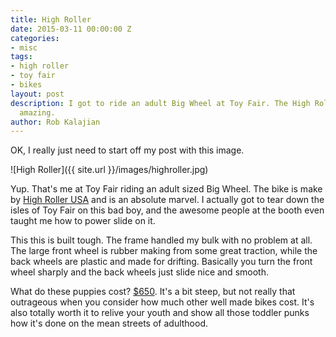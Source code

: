 ```yaml
---
title: High Roller
date: 2015-03-11 00:00:00 Z
categories:
- misc
tags:
- high roller
- toy fair
- bikes
layout: post
description: I got to ride an adult Big Wheel at Toy Fair. The High Roller is damn
  amazing.
author: Rob Kalajian
---
```


OK, I really just need to start off my post with this image.

![High Roller]({{ site.url }}/images/highroller.jpg)

Yup. That's me at Toy Fair riding an adult sized Big Wheel. The bike is make by [High Roller USA](http://www.highrollerusa.com) and is an absolute marvel. I actually got to tear down the isles of Toy Fair on this bad boy, and the awesome people at the booth even taught me how to power slide on it.

This this is built tough. The frame handled my bulk with no problem at all. The large front wheel is rubber making from some great traction, while the back wheels are plastic and made for drifting. Basically you turn the front wheel sharply and the back wheels just slide nice and smooth.

What do these puppies cost? [$650](http://www.highrollerusa.com/cart). It's a bit steep, but not really that outrageous when you consider how much other well made bikes cost. It's also totally worth it to relive your youth and show all those toddler punks how it's done on the mean streets of adulthood.
